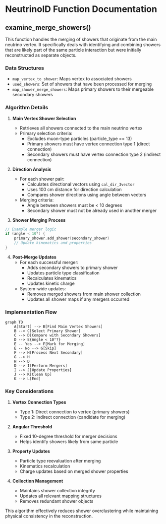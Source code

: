 # NeutrinoID Function Documentation

## examine_merge_showers()

This function handles the merging of showers that originate from the main neutrino vertex. It specifically deals with identifying and combining showers that are likely part of the same particle interaction but were initially reconstructed as separate objects.

### Data Structures

- `map_vertex_to_shower`: Maps vertex to associated showers
- `used_showers`: Set of showers that have been processed for merging
- `map_shower_merge_showers`: Maps primary showers to their mergeable secondary showers

### Algorithm Details

1. **Main Vertex Shower Selection**
   - Retrieves all showers connected to the main neutrino vertex
   - Primary selection criteria:
     * Excludes muon-type particles (particle_type == 13)
     * Primary showers must have vertex connection type 1 (direct connection)
     * Secondary showers must have vertex connection type 2 (indirect connection)

2. **Direction Analysis**
   - For each shower pair:
     * Calculates directional vectors using `cal_dir_3vector`
     * Uses 100 cm distance for direction calculation
     * Compares shower directions using angle between vectors
   - Merging criteria:
     * Angle between showers must be < 10 degrees
     * Secondary shower must not be already used in another merger

3. **Shower Merging Process**
```cpp
// Example merger logic
if (angle < 10°) {
    primary_shower.add_shower(secondary_shower)
    // Update kinematics and properties
}
```

4. **Post-Merge Updates**
   - For each successful merger:
     * Adds secondary showers to primary shower
     * Updates particle type classification
     * Recalculates kinematics
     * Updates kinetic charge
   - System-wide updates:
     * Removes merged showers from main shower collection
     * Updates all shower maps if any mergers occurred

### Implementation Flow

```mermaid
graph TD
    A[Start] --> B[Find Main Vertex Showers]
    B --> C[Select Primary Shower]
    C --> D[Compare with Secondary Showers]
    D --> E{Angle < 10°?}
    E -- Yes --> F[Mark for Merging]
    E -- No --> G[Skip]
    F --> H[Process Next Secondary]
    G --> H
    H --> D
    D --> I[Perform Mergers]
    I --> J[Update Properties]
    J --> K[Clean Up]
    K --> L[End]
```

### Key Considerations

1. **Vertex Connection Types**
   - Type 1: Direct connection to vertex (primary showers)
   - Type 2: Indirect connection (candidate for merging)

2. **Angular Threshold**
   - Fixed 10-degree threshold for merger decisions
   - Helps identify showers likely from same particle

3. **Property Updates**
   - Particle type reevaluation after merging
   - Kinematics recalculation
   - Charge updates based on merged shower properties

4. **Collection Management**
   - Maintains shower collection integrity
   - Updates all relevant mapping structures
   - Removes redundant shower objects

This algorithm effectively reduces shower overclustering while maintaining physical consistency in the reconstruction.


